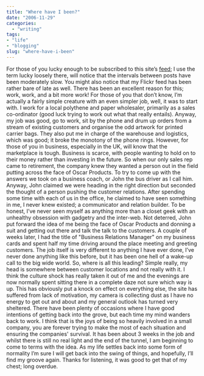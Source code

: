 ```yaml
---
title: "Where have I been?"
date: "2006-11-29"
categories:
  - "writing"
tags:
- "life"
- "blogging"
slug: "where-have-i-been"
---
```


For those of you lucky enough to be subscribed to this site’s [feed](https://adamchamberlin.info/feed/feed.xml "RSS Feed"); I use the term lucky loosely there, will notice that the intervals between posts have been moderately slow. You might also notice that my Flickr feed has been rather bare of late as well. There has been an excellent reason for this; work, work, and a bit more work! For those of you that don’t know, I’m actually a fairly simple creature with an even simpler job, well, it was to start with. I work for a local polythene and paper wholesaler, primarily as a sales co-ordinator (good luck trying to work out what that really entails). Anyway, my job was good, go to work, sit by the phone and drum up orders from a stream of existing customers and organise the odd artwork for printed carrier bags. They also put me in charge of the warehouse and logistics, which was good; it broke the monotony of the phone rings. However, for those of you in business, especially in the UK, will know that the marketplace is tough. Business is scarce, with people wanting to hold on to their money rather than investing in the future. So when our only sales rep came to retirement, the company knew they wanted a person out in the field putting across the face of Oscar Products. To try to come up with the answers we took on a business coach, or John the bus driver as I call him. Anyway, John claimed we were heading in the right direction but seconded the thought of a person pushing the customer relations. After spending some time with each of us in the office, he claimed to have seen something in me, I never knew existed; a communicator and relation builder. To be honest, I’ve never seen myself as anything more than a closet geek with an unhealthy obsession with gadgetry and the inter-web. Not deterred, John put forward the idea of me being the face of Oscar Products and donning a suit and getting out there and talk the talk to the customers. A couple of weeks later, I had the title of "Business Relations Manager" on my business cards and spent half my time driving around the place meeting and greeting customers. The job itself is very different to anything I have ever done, I’ve never done anything like this before, but it has been one hell of a wake-up call to the big wide world. So, where is all this leading? Simple really, my head is somewhere between customer locations and not really with it. I think the culture shock has really taken it out of me and the evenings are now normally spent sitting there in a complete daze not sure which way is up. This has obviously put a knock on effect on everything else, the site has suffered from lack of motivation, my camera is collecting dust as I have no energy to get out and about and my general outlook has turned very sheltered. There have been plenty of occasions where I have good intentions of getting back into the grove, but each time my mind wanders back to work. I think that is the joys of being so heavily involved in a small company, you are forever trying to make the most of each situation and ensuring the companies' survival. It has been about 3 weeks in the job and whilst there is still no real light and the end of the tunnel, I am beginning to come to terms with the idea. As my life settles back into some form of normality I’m sure I will get back into the swing of things, and hopefully, I’ll find my groove again. Thanks for listening, it was good to get that of my chest; long overdue.
